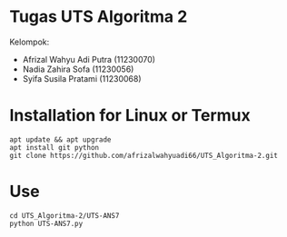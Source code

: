 # Tugas UTS Algoritma 2
Kelompok:

 * Afrizal Wahyu Adi Putra    (11230070)
 * Nadia Zahira Sofa          (11230056)
 * Syifa Susila Pratami (11230068)

# Installation for Linux or Termux

  ```
  apt update && apt upgrade
  apt install git python
  git clone https://github.com/afrizalwahyuadi66/UTS_Algoritma-2.git
  ```

# Use
  
  ```
  cd UTS_Algoritma-2/UTS-ANS7
  python UTS-ANS7.py
  ```
